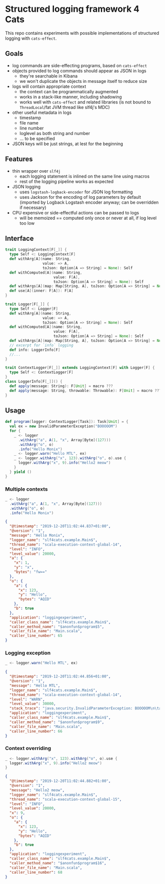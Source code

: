 # Structured logging framework 4 Cats

This repo contains experiments with possible implementations of structured logging with `cats-effect`.

## Goals

 * log commands are side-effecting programs, based on `cats-effect`
 * objects provided to log commands should appear as JSON in logs
   * they're searchable in Kibana
   * we won't duplicate the objects in message itself to reduce size
 * logs will contain appropriate context
   * the context can be programmatically augmented
   * works in a stack-like manner, including shadowing
   * works well with `cats-effect` and related libraries (is not bound to `ThreadLocal`/fat JVM thread like slf4j's MDC)
 * other useful metadata in logs
   * timestamp
   * file name
   * line number
   * loglevel as both string and number
   * ... to be specified
 * JSON keys will be just strings, at lest for the beginning

## Features

 * thin wrapper over `slf4j`
    * each logging statement is inlined on the same line using macros
    * rest of the logging pipeline works as expected
 * JSON logging
    * uses `logstash-logback-encoder` for JSON log formatting
    * uses Jackson for the encoding of log parameters by default (imported by Logback Logstash encoder anyway; can be overridden if necessary)
 * CPU expensive or side-effectful actions can be passed to logs
    * will be memoized == computed only once or never at all, if log level too low

## Interface

```scala
trait LoggingContext[F[_]] {
  type Self <: LoggingContext[F]
  def withArg[A](name: String,
                 value: => A,
                 toJson: Option[A => String] = None): Self
  def withComputed[A](name: String,
                      value: F[A],
                      toJson: Option[A => String] = None): Self
  def withArgs[A](map: Map[String, A], toJson: Option[A => String] = None): Self
  def use[A](inner: F[A]): F[A]
}

trait Logger[F[_]] {
  type Self <: Logger[F]
  def withArg[A](name: String,
                 value: => A,
                 toJson: Option[A => String] = None): Self
  def withComputed[A](name: String,
                      value: F[A],
                      toJson: Option[A => String] = None): Self
  def withArgs[A](map: Map[String, A], toJson: Option[A => String] = None): Self
  // excerpt for `info` logging
  def info: LoggerInfo[F]
  //...
}

trait ContextLogger[F[_]] extends LoggingContext[F] with Logger[F] {
  type Self <: ContextLogger[F]
}
class LoggerInfo[F[_]]() {
  def apply(message: String): F[Unit] = macro ???
  def apply(message: String, throwable: Throwable): F[Unit] = macro ???
}
```

## Usage

```scala
def program(logger: ContextLogger[Task]): Task[Unit] = {
  val ex = new InvalidParameterException("BOOOOOM")
  for {
    _ <- logger
      .withArg("a", A(1, "x", Array[Byte](127)))
      .withArg("o", o)
      .info("Hello Monix")
    _ <- logger.warn("Hello MTL", ex)
    _ <- logger.withArg("x", 123).withArg("o", o).use {
      logger.withArg("x", 9).info("Hello2 meow")
    }
  } yield ()
}
```

### Multiple contexts
```scala
_ <- logger
  .withArg("a", A(1, "x", Array[Byte](127)))
  .withArg("o", o)
  .info("Hello Monix")
```
```json
{
  "@timestamp": "2019-12-20T11:02:44.837+01:00",
  "@version": "1",
  "message": "Hello Monix",
  "logger_name": "slf4cats.example.Main$",
  "thread_name": "scala-execution-context-global-14",
  "level": "INFO",
  "level_value": 20000,
  "a": {
    "x": 1,
    "y": "x",
    "bytes": "fw=="
  },
  "o": {
    "a": {
      "x": 123,
      "y": "Hello",
      "bytes": "AQID"
    },
    "b": true
  },
  "application": "loggingexperiment",
  "caller_class_name": "slf4cats.example.Main$",
  "caller_method_name": "$anonfun$program$5",
  "caller_file_name": "Main.scala",
  "caller_line_number": 65
}
```

### Logging exception
```scala
_ <- logger.warn("Hello MTL", ex)
```
```json
{
  "@timestamp": "2019-12-20T11:02:44.856+01:00",
  "@version": "1",
  "message": "Hello MTL",
  "logger_name": "slf4cats.example.Main$",
  "thread_name": "scala-execution-context-global-14",
  "level": "WARN",
  "level_value": 30000,
  "stack_trace": "java.security.InvalidParameterException: BOOOOOM\n\tat slf4cats.example.Main$.program(Main.scala:60)\n...",
  "application": "loggingexperiment",
  "caller_class_name": "slf4cats.example.Main$",
  "caller_method_name": "$anonfun$program$9",
  "caller_file_name": "Main.scala",
  "caller_line_number": 66
}
```

### Context overriding
```scala
_ <- logger.withArg("x", 123).withArg("o", o).use {
  logger.withArg("x", 9).info("Hello2 meow")
}
```
```json
{
  "@timestamp": "2019-12-20T11:02:44.882+01:00",
  "@version": "1",
  "message": "Hello2 meow",
  "logger_name": "slf4cats.example.Main$",
  "thread_name": "scala-execution-context-global-15",
  "level": "INFO",
  "level_value": 20000,
  "x": 9,
  "o": {
    "a": {
      "x": 123,
      "y": "Hello",
      "bytes": "AQID"
    },
    "b": true
  },
  "application": "loggingexperiment",
  "caller_class_name": "slf4cats.example.Main$",
  "caller_method_name": "$anonfun$program$16",
  "caller_file_name": "Main.scala",
  "caller_line_number": 68
}
```
